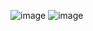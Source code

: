 ![image](https://dl.dropboxusercontent.com/scl/fi/pkmq8exznw26dfa4h8wg0/Simulator-Screenshot-iPhone-15-Plus-2024-03-06-at-01.10.14.png?rlkey=4lxbmefcqjhanenqgecpuem5l)
![image](https://dl.dropboxusercontent.com/scl/fi/l10h6msri1qchbwk0qnuv/Simulator-Screenshot-iPhone-15-Plus-2024-03-06-at-01.10.14-1.png?rlkey=7swsbwvmjnl9243vq4cxt7nru)
